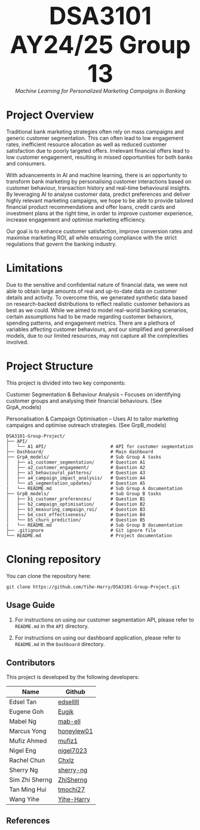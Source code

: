 <p align="center">
  <strong style="font-size:64px;">DSA3101 AY24/25 Group 13</strong> <br>
  <em>Machine Learning for Personalized Marketing Campaigns in Banking</em> <br>
</p>

# Project Overview
Traditional bank marketing strategies often rely on mass campaigns and generic customer segmentation. This can often lead to low engagement rates, inefficient resource allocation as well as reduced customer satisfaction due to poorly targeted offers. Irrelevant financial offers lead to low customer engagement, resulting in missed opportunities for both banks and consumers.

With advancements in AI and machine learning, there is an opportunity to transform bank marketing by personalising customer interactions based on customer behaviour, transaction history and real-time behavioural insights. By leveraging AI to analyse customer data, predict preferences and deliver highly relevant marketing campaigns, we hope to be able to provide tailored financial product recommendations and offer loans, credit cards and investment plans at the right time, in order to improve customer experience, increase engagement and optimise marketing efficiency.

Our goal is to enhance customer satisfaction, improve conversion rates and maximise marketing ROI, all while ensuring compliance with the strict regulations that govern the banking industry.

# Limitations
Due to the sensitive and confidential nature of financial data, we were not able to obtain large amounts of real and up-to-date data on customer details and activity. To overcome this, we generated synthetic data based on research-backed distributions to reflect realistic customer behaviors as best as we could. While we aimed to model real-world banking scenarios, certain assumptions had to be made regarding customer behaviors, spending patterns, and engagement metrics. There are a plethora of variables affecting customer behaviours, and our simplified and generalised models, due to our limited resources, may not capture all the complexities involved. 

# Project Structure
This project is divided into two key components:

Customer Segmentation & Behaviour Analysis – Focuses on identifying customer groups and analysing their financial behaviours. (See GrpA_models)

Personalisation & Campaign Optimisation – Uses AI to tailor marketing campaigns and optimise outreach strategies. (See GrpB_models)

```
DSA3101-Group-Project/
├── API/                     
│   └── A1 API/                        # API for customer segmentation 
├── Dashboard/                         # Main dashboard
├── GrpA_models/                       # Sub Group A tasks
│   ├── a1_customer_segmentation/      # Question A1
│   ├── a2_customer_engagement/        # Question A2
│   ├── a3_behavioural_patterns/       # Question A3
│   ├── a4_campaign_impact_analysis/   # Question A4
│   └── a5_segmentation_updates/       # Question A5
|   └── README.md                      # Sub Group A documentation
├── GrpB_models/                       # Sub Group B tasks
│   ├── b1_customer_preferences/       # Question B1
│   ├── b2_campaign_optimisation/      # Question B2
│   ├── b3_measuring_campaign_roi/     # Question B3
│   ├── b4_cost_effectiveness/         # Question B4
│   └── b5_churn_prediction/           # Question B5
|   └── README.md                      # Sub Group B documentation
├── .gitignore                         # Git ignore file
└── README.md                          # Project documentation
```

# Cloning repository

You can clone the repository here:
```
git clone https://github.com/Yihe-Harry/DSA3101-Group-Project.git
```

<h2>Usage Guide</h2>

1. For instructions on using our customer segmentation API, please refer to ```README.md``` in the ```API``` directory.

2. For instructions on using our dashboard application, please refer to ```README.md``` in the ```Dashboard``` directory.

<h2>Contributors</h2>
This project is developed by the following developers:<br>

| Name            | Github                                      |
|-----------------|---------------------------------------------|
| Edsel Tan       | [edselllll](https://github.com/edselllll)   |
| Eugene Goh      | [Eugjk](https://github.com/Eugjk)           |
| Mabel Ng        | [mab-ell](https://github.com/mab-ell)       |
| Marcus Yong     | [honeylew01](https://github.com/honeylew01) |
| Mufiz Ahmed     | [mufiz1](https://github.com/mufiz1)         |
| Nigel Eng       | [nigel7023](https://github.com/nigel7023)   |
| Rachel Chun     | [Chxlz](https://github.com/Chxlz)           |
| Sherry Ng       | [sherry-ng](https://github.com/sherry-ng)   |
| Sim Zhi Sherng  | [ZhiSherng](https://github.com/ZhiSherng)   |
| Tan Ming Hui    | [tmochi27](https://github.com/tmochi27)     |
| Wang Yihe       | [Yihe-Harry](https://github.com/Yihe-Harry) |



<h2>References</h2>
